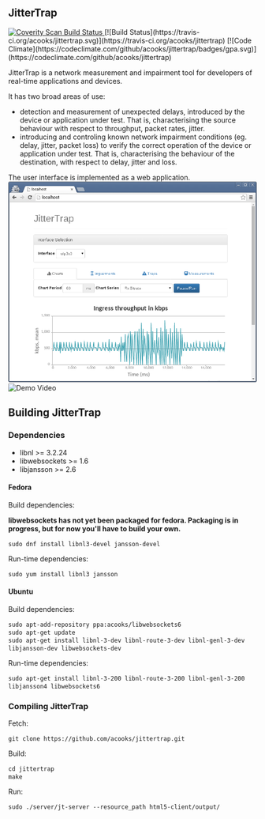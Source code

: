 ## JitterTrap

<a href="https://scan.coverity.com/projects/4088">
  <img alt="Coverity Scan Build Status"
       src="https://scan.coverity.com/projects/4088/badge.svg"/>
</a>
[![Build Status](https://travis-ci.org/acooks/jittertrap.svg)](https://travis-ci.org/acooks/jittertrap)
[![Code Climate](https://codeclimate.com/github/acooks/jittertrap/badges/gpa.svg)](https://codeclimate.com/github/acooks/jittertrap)

JitterTrap is a network measurement and impairment tool for developers of real-time applications and devices.

It has two broad areas of use:
* detection and measurement of unexpected delays, introduced by the device or application under test. That is, characterising the source behaviour with respect to throughput, packet rates, jitter.
* introducing and controling known network impairment conditions (eg. delay, jitter, packet loss) to verify the correct operation of the device or application under test. That is, characterising the behaviour of the destination, with respect to delay, jitter and loss.

The user interface is implemented as a web application.  
![JitterTrap UI](/docs/screenshots/jittertrap-20150527.png?raw=true "JitterTrap Interface")
![Demo Video](https://youtu.be/7u6xBxz6bFY "Demo video")

## Building JitterTrap
### Dependencies
* libnl >= 3.2.24
* libwebsockets >= 1.6
* libjansson >= 2.6

#### Fedora  
Build dependencies:  

__libwebsockets has not yet been packaged for fedora. Packaging is in progress, but for now you'll have to build your own.__


    sudo dnf install libnl3-devel jansson-devel

Run-time dependencies:

    sudo yum install libnl3 jansson


#### Ubuntu  
Build dependencies:

    sudo apt-add-repository ppa:acooks/libwebsockets6
    sudo apt-get update
    sudo apt-get install libnl-3-dev libnl-route-3-dev libnl-genl-3-dev libjansson-dev libwebsockets-dev


Run-time dependencies:

    sudo apt-get install libnl-3-200 libnl-route-3-200 libnl-genl-3-200 libjansson4 libwebsockets6

### Compiling JitterTrap

Fetch:

    git clone https://github.com/acooks/jittertrap.git

Build:

    cd jittertrap
    make

Run:

    sudo ./server/jt-server --resource_path html5-client/output/
